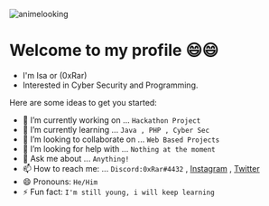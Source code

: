 ![animelooking](https://user-images.githubusercontent.com/33517160/103047851-dfb07e80-459d-11eb-9a4b-b2addbe31156.gif)

# Welcome to my profile 😄😄
* I'm Isa or (0xRar)
* Interested in Cyber Security and Programming.

Here are some ideas to get you started:

- 🔭 I’m currently working on ... `Hackathon Project`
- 🌱 I’m currently learning ... `Java , PHP , Cyber Sec`
- 👯 I’m looking to collaborate on ... `Web Based Projects`
- 🤔 I’m looking for help with ... `Nothing at the moment`
- 💬 Ask me about ... `Anything!`
- 📫 How to reach me: ... `Discord:0xRar#4432` , [Instagram](https://www.instagram.com/fcv9/) , [Twitter](https://twitter.com/fcv9_q)
- 😄 Pronouns: `He/Him`
- ⚡ Fun fact: `I'm still young, i will keep learning`
